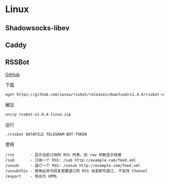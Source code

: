 # Linux

## Shadowsocks-libev

## Caddy

## RSSBot

[GitHub](https://github.com/iovxw/rssbot)

下载

```bash
wget https://github.com/iovxw/rssbot/releases/download/v1.4.4/rssbot-v1.4.4-linux.zip
```

解压

```bash
unzip rssbot-v1.4.4-linux.zip
```

运行

```bash
./rssbot DATAFILE TELEGRAM-BOT-TOKEN
```

使用

```
/rss       - 显示当前订阅的 RSS 列表，加 raw 参数显示链接
/sub       - 订阅一个 RSS: /sub http://example.com/feed.xml
/unsub     - 退订一个 RSS: /unsub http://example.com/feed.xml
/unsubthis - 使用此命令回复想要退订的 RSS 消息即可退订, 不支持 Channel
/export    - 导出为 OPML
```